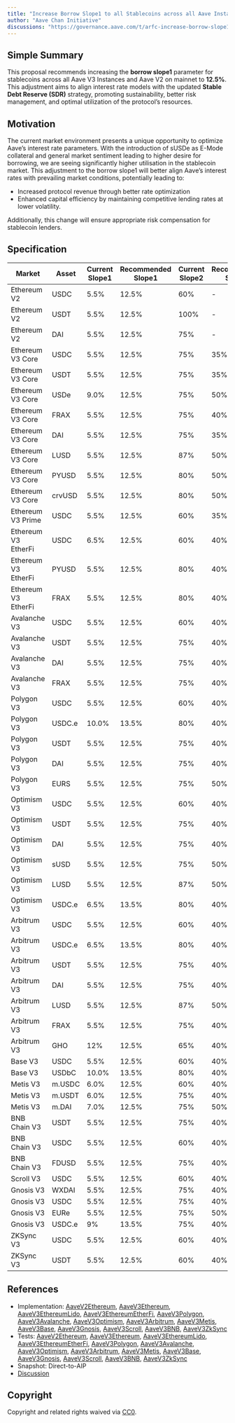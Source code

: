 ```yaml
---
title: "Increase Borrow Slope1 to all Stablecoins across all Aave Instances"
author: "Aave Chan Initiative"
discussions: "https://governance.aave.com/t/arfc-increase-borrow-slope1-to-all-stablecoins-across-all-aave-instances/19979"
---
```


## Simple Summary

This proposal recommends increasing the **borrow slope1** parameter for stablecoins across all Aave V3 Instances and Aave V2 on mainnet to **12.5%**. This adjustment aims to align interest rate models with the updated **Stable Debt Reserve (SDR)** strategy, promoting sustainability, better risk management, and optimal utilization of the protocol’s resources.

## Motivation

The current market environment presents a unique opportunity to optimize Aave’s interest rate parameters. With the introduction of sUSDe as E-Mode collateral and general market sentiment leading to higher desire for borrowing, we are seeing significantly higher utilisation in the stablecoin market. This adjustment to the borrow slope1 will better align Aave’s interest rates with prevailing market conditions, potentially leading to:

- Increased protocol revenue through better rate optimization
- Enhanced capital efficiency by maintaining competitive lending rates at lower volatility.

Additionally, this change will ensure appropriate risk compensation for stablecoin lenders.

## Specification

| **Market**          | **Asset** | **Current Slope1** | **Recommended Slope1** | **Current Slope2** | **Recommended Slope2** |
| ------------------- | --------- | ------------------ | ---------------------- | ------------------ | ---------------------- |
| Ethereum V2         | USDC      | 5.5%               | 12.5%                  | 60%                | -                      |
| Ethereum V2         | USDT      | 5.5%               | 12.5%                  | 100%               | -                      |
| Ethereum V2         | DAI       | 5.5%               | 12.5%                  | 75%                | -                      |
| Ethereum V3 Core    | USDC      | 5.5%               | 12.5%                  | 75%                | 35%                    |
| Ethereum V3 Core    | USDT      | 5.5%               | 12.5%                  | 75%                | 35%                    |
| Ethereum V3 Core    | USDe      | 9.0%               | 12.5%                  | 75%                | 50%                    |
| Ethereum V3 Core    | FRAX      | 5.5%               | 12.5%                  | 75%                | 40%                    |
| Ethereum V3 Core    | DAI       | 5.5%               | 12.5%                  | 75%                | 35%                    |
| Ethereum V3 Core    | LUSD      | 5.5%               | 12.5%                  | 87%                | 50%                    |
| Ethereum V3 Core    | PYUSD     | 5.5%               | 12.5%                  | 80%                | 50%                    |
| Ethereum V3 Core    | crvUSD    | 5.5%               | 12.5%                  | 80%                | 50%                    |
| Ethereum V3 Prime   | USDC      | 5.5%               | 12.5%                  | 60%                | 35%                    |
| Ethereum V3 EtherFi | USDC      | 6.5%               | 12.5%                  | 60%                | 40%                    |
| Ethereum V3 EtherFi | PYUSD     | 5.5%               | 12.5%                  | 80%                | 40%                    |
| Ethereum V3 EtherFi | FRAX      | 5.5%               | 12.5%                  | 80%                | 40%                    |
| Avalanche V3        | USDC      | 5.5%               | 12.5%                  | 60%                | 40%                    |
| Avalanche V3        | USDT      | 5.5%               | 12.5%                  | 75%                | 40%                    |
| Avalanche V3        | DAI       | 5.5%               | 12.5%                  | 75%                | 40%                    |
| Avalanche V3        | FRAX      | 5.5%               | 12.5%                  | 75%                | 40%                    |
| Polygon V3          | USDC      | 5.5%               | 12.5%                  | 60%                | 40%                    |
| Polygon V3          | USDC.e    | 10.0%              | 13.5%                  | 80%                | 40%                    |
| Polygon V3          | USDT      | 5.5%               | 12.5%                  | 75%                | 40%                    |
| Polygon V3          | DAI       | 5.5%               | 12.5%                  | 75%                | 40%                    |
| Polygon V3          | EURS      | 5.5%               | 12.5%                  | 75%                | 50%                    |
| Optimism V3         | USDC      | 5.5%               | 12.5%                  | 60%                | 40%                    |
| Optimism V3         | USDT      | 5.5%               | 12.5%                  | 75%                | 40%                    |
| Optimism V3         | DAI       | 5.5%               | 12.5%                  | 75%                | 40%                    |
| Optimism V3         | sUSD      | 5.5%               | 12.5%                  | 75%                | 50%                    |
| Optimism V3         | LUSD      | 5.5%               | 12.5%                  | 87%                | 50%                    |
| Optimism V3         | USDC.e    | 6.5%               | 13.5%                  | 80%                | 40%                    |
| Arbitrum V3         | USDC      | 5.5%               | 12.5%                  | 60%                | 40%                    |
| Arbitrum V3         | USDC.e    | 6.5%               | 13.5%                  | 80%                | 40%                    |
| Arbitrum V3         | USDT      | 5.5%               | 12.5%                  | 75%                | 40%                    |
| Arbitrum V3         | DAI       | 5.5%               | 12.5%                  | 75%                | 40%                    |
| Arbitrum V3         | LUSD      | 5.5%               | 12.5%                  | 87%                | 50%                    |
| Arbitrum V3         | FRAX      | 5.5%               | 12.5%                  | 75%                | 40%                    |
| Arbitrum V3         | GHO       | 12%                | 12.5%                  | 65%                | 40%                    |
| Base V3             | USDC      | 5.5%               | 12.5%                  | 60%                | 40%                    |
| Base V3             | USDbC     | 10.0%              | 13.5%                  | 80%                | 40%                    |
| Metis V3            | m.USDC    | 6.0%               | 12.5%                  | 60%                | 40%                    |
| Metis V3            | m.USDT    | 6.0%               | 12.5%                  | 75%                | 40%                    |
| Metis V3            | m.DAI     | 7.0%               | 12.5%                  | 75%                | 50%                    |
| BNB Chain V3        | USDT      | 5.5%               | 12.5%                  | 75%                | 40%                    |
| BNB Chain V3        | USDC      | 5.5%               | 12.5%                  | 60%                | 40%                    |
| BNB Chain V3        | FDUSD     | 5.5%               | 12.5%                  | 75%                | 40%                    |
| Scroll V3           | USDC      | 5.5%               | 12.5%                  | 60%                | 40%                    |
| Gnosis V3           | WXDAI     | 5.5%               | 12.5%                  | 75%                | 40%                    |
| Gnosis V3           | USDC      | 5.5%               | 12.5%                  | 75%                | 40%                    |
| Gnosis V3           | EURe      | 5.5%               | 12.5%                  | 75%                | 50%                    |
| Gnosis V3           | USDC.e    | 9%                 | 13.5%                  | 75%                | 40%                    |
| ZKSync V3           | USDC      | 5.5%               | 12.5%                  | 60%                | 40%                    |
| ZKSync V3           | USDT      | 5.5%               | 12.5%                  | 60%                | 40%                    |

## References

- Implementation: [AaveV2Ethereum](https://github.com/bgd-labs/aave-proposals-v3/blob/main/src/20241201_Multi_IncreaseBorrowSlope1ToAllStablecoinsAcrossAllAaveInstances/AaveV2Ethereum_IncreaseBorrowSlope1ToAllStablecoinsAcrossAllAaveInstances_20241201.sol), [AaveV3Ethereum](https://github.com/bgd-labs/aave-proposals-v3/blob/main/src/20241201_Multi_IncreaseBorrowSlope1ToAllStablecoinsAcrossAllAaveInstances/AaveV3Ethereum_IncreaseBorrowSlope1ToAllStablecoinsAcrossAllAaveInstances_20241201.sol), [AaveV3EthereumLido](https://github.com/bgd-labs/aave-proposals-v3/blob/main/src/20241201_Multi_IncreaseBorrowSlope1ToAllStablecoinsAcrossAllAaveInstances/AaveV3EthereumLido_IncreaseBorrowSlope1ToAllStablecoinsAcrossAllAaveInstances_20241201.sol), [AaveV3EthereumEtherFi](https://github.com/bgd-labs/aave-proposals-v3/blob/main/src/20241201_Multi_IncreaseBorrowSlope1ToAllStablecoinsAcrossAllAaveInstances/AaveV3EthereumEtherFi_IncreaseBorrowSlope1ToAllStablecoinsAcrossAllAaveInstances_20241201.sol), [AaveV3Polygon](https://github.com/bgd-labs/aave-proposals-v3/blob/main/src/20241201_Multi_IncreaseBorrowSlope1ToAllStablecoinsAcrossAllAaveInstances/AaveV3Polygon_IncreaseBorrowSlope1ToAllStablecoinsAcrossAllAaveInstances_20241201.sol), [AaveV3Avalanche](https://github.com/bgd-labs/aave-proposals-v3/blob/main/src/20241201_Multi_IncreaseBorrowSlope1ToAllStablecoinsAcrossAllAaveInstances/AaveV3Avalanche_IncreaseBorrowSlope1ToAllStablecoinsAcrossAllAaveInstances_20241201.sol), [AaveV3Optimism](https://github.com/bgd-labs/aave-proposals-v3/blob/main/src/20241201_Multi_IncreaseBorrowSlope1ToAllStablecoinsAcrossAllAaveInstances/AaveV3Optimism_IncreaseBorrowSlope1ToAllStablecoinsAcrossAllAaveInstances_20241201.sol), [AaveV3Arbitrum](https://github.com/bgd-labs/aave-proposals-v3/blob/main/src/20241201_Multi_IncreaseBorrowSlope1ToAllStablecoinsAcrossAllAaveInstances/AaveV3Arbitrum_IncreaseBorrowSlope1ToAllStablecoinsAcrossAllAaveInstances_20241201.sol), [AaveV3Metis](https://github.com/bgd-labs/aave-proposals-v3/blob/main/src/20241201_Multi_IncreaseBorrowSlope1ToAllStablecoinsAcrossAllAaveInstances/AaveV3Metis_IncreaseBorrowSlope1ToAllStablecoinsAcrossAllAaveInstances_20241201.sol), [AaveV3Base](https://github.com/bgd-labs/aave-proposals-v3/blob/main/src/20241201_Multi_IncreaseBorrowSlope1ToAllStablecoinsAcrossAllAaveInstances/AaveV3Base_IncreaseBorrowSlope1ToAllStablecoinsAcrossAllAaveInstances_20241201.sol), [AaveV3Gnosis](https://github.com/bgd-labs/aave-proposals-v3/blob/main/src/20241201_Multi_IncreaseBorrowSlope1ToAllStablecoinsAcrossAllAaveInstances/AaveV3Gnosis_IncreaseBorrowSlope1ToAllStablecoinsAcrossAllAaveInstances_20241201.sol), [AaveV3Scroll](https://github.com/bgd-labs/aave-proposals-v3/blob/main/src/20241201_Multi_IncreaseBorrowSlope1ToAllStablecoinsAcrossAllAaveInstances/AaveV3Scroll_IncreaseBorrowSlope1ToAllStablecoinsAcrossAllAaveInstances_20241201.sol), [AaveV3BNB](https://github.com/bgd-labs/aave-proposals-v3/blob/main/src/20241201_Multi_IncreaseBorrowSlope1ToAllStablecoinsAcrossAllAaveInstances/AaveV3BNB_IncreaseBorrowSlope1ToAllStablecoinsAcrossAllAaveInstances_20241201.sol), [AaveV3ZkSync](https://github.com/bgd-labs/aave-proposals-v3/blob/main/zksync/src/20241201_Multi_IncreaseBorrowSlope1ToAllStablecoinsAcrossAllAaveInstances/AaveV3ZkSync_IncreaseBorrowSlope1ToAllStablecoinsAcrossAllAaveInstances_20241201.sol)
- Tests: [AaveV2Ethereum](https://github.com/bgd-labs/aave-proposals-v3/blob/main/src/20241201_Multi_IncreaseBorrowSlope1ToAllStablecoinsAcrossAllAaveInstances/AaveV2Ethereum_IncreaseBorrowSlope1ToAllStablecoinsAcrossAllAaveInstances_20241201.t.sol), [AaveV3Ethereum](https://github.com/bgd-labs/aave-proposals-v3/blob/main/src/20241201_Multi_IncreaseBorrowSlope1ToAllStablecoinsAcrossAllAaveInstances/AaveV3Ethereum_IncreaseBorrowSlope1ToAllStablecoinsAcrossAllAaveInstances_20241201.t.sol), [AaveV3EthereumLido](https://github.com/bgd-labs/aave-proposals-v3/blob/main/src/20241201_Multi_IncreaseBorrowSlope1ToAllStablecoinsAcrossAllAaveInstances/AaveV3EthereumLido_IncreaseBorrowSlope1ToAllStablecoinsAcrossAllAaveInstances_20241201.t.sol), [AaveV3EthereumEtherFi](https://github.com/bgd-labs/aave-proposals-v3/blob/main/src/20241201_Multi_IncreaseBorrowSlope1ToAllStablecoinsAcrossAllAaveInstances/AaveV3EthereumEtherFi_IncreaseBorrowSlope1ToAllStablecoinsAcrossAllAaveInstances_20241201.t.sol), [AaveV3Polygon](https://github.com/bgd-labs/aave-proposals-v3/blob/main/src/20241201_Multi_IncreaseBorrowSlope1ToAllStablecoinsAcrossAllAaveInstances/AaveV3Polygon_IncreaseBorrowSlope1ToAllStablecoinsAcrossAllAaveInstances_20241201.t.sol), [AaveV3Avalanche](https://github.com/bgd-labs/aave-proposals-v3/blob/main/src/20241201_Multi_IncreaseBorrowSlope1ToAllStablecoinsAcrossAllAaveInstances/AaveV3Avalanche_IncreaseBorrowSlope1ToAllStablecoinsAcrossAllAaveInstances_20241201.t.sol), [AaveV3Optimism](https://github.com/bgd-labs/aave-proposals-v3/blob/main/src/20241201_Multi_IncreaseBorrowSlope1ToAllStablecoinsAcrossAllAaveInstances/AaveV3Optimism_IncreaseBorrowSlope1ToAllStablecoinsAcrossAllAaveInstances_20241201.t.sol), [AaveV3Arbitrum](https://github.com/bgd-labs/aave-proposals-v3/blob/main/src/20241201_Multi_IncreaseBorrowSlope1ToAllStablecoinsAcrossAllAaveInstances/AaveV3Arbitrum_IncreaseBorrowSlope1ToAllStablecoinsAcrossAllAaveInstances_20241201.t.sol), [AaveV3Metis](https://github.com/bgd-labs/aave-proposals-v3/blob/main/src/20241201_Multi_IncreaseBorrowSlope1ToAllStablecoinsAcrossAllAaveInstances/AaveV3Metis_IncreaseBorrowSlope1ToAllStablecoinsAcrossAllAaveInstances_20241201.t.sol), [AaveV3Base](https://github.com/bgd-labs/aave-proposals-v3/blob/main/src/20241201_Multi_IncreaseBorrowSlope1ToAllStablecoinsAcrossAllAaveInstances/AaveV3Base_IncreaseBorrowSlope1ToAllStablecoinsAcrossAllAaveInstances_20241201.t.sol), [AaveV3Gnosis](https://github.com/bgd-labs/aave-proposals-v3/blob/main/src/20241201_Multi_IncreaseBorrowSlope1ToAllStablecoinsAcrossAllAaveInstances/AaveV3Gnosis_IncreaseBorrowSlope1ToAllStablecoinsAcrossAllAaveInstances_20241201.t.sol), [AaveV3Scroll](https://github.com/bgd-labs/aave-proposals-v3/blob/main/src/20241201_Multi_IncreaseBorrowSlope1ToAllStablecoinsAcrossAllAaveInstances/AaveV3Scroll_IncreaseBorrowSlope1ToAllStablecoinsAcrossAllAaveInstances_20241201.t.sol), [AaveV3BNB](https://github.com/bgd-labs/aave-proposals-v3/blob/main/src/20241201_Multi_IncreaseBorrowSlope1ToAllStablecoinsAcrossAllAaveInstances/AaveV3BNB_IncreaseBorrowSlope1ToAllStablecoinsAcrossAllAaveInstances_20241201.t.sol), [AaveV3ZkSync](https://github.com/bgd-labs/aave-proposals-v3/blob/main/zksync/src/20241201_Multi_IncreaseBorrowSlope1ToAllStablecoinsAcrossAllAaveInstances/AaveV3ZkSync_IncreaseBorrowSlope1ToAllStablecoinsAcrossAllAaveInstances_20241201.t.sol)
- Snapshot: Direct-to-AIP
- [Discussion](https://governance.aave.com/t/arfc-increase-borrow-slope1-to-all-stablecoins-across-all-aave-instances/19979)

## Copyright

Copyright and related rights waived via [CC0](https://creativecommons.org/publicdomain/zero/1.0/).
